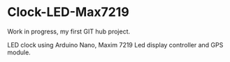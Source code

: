 # Clock-LED-Max7219
Work in progress, my first GIT hub project.

LED clock using Arduino Nano, Maxim 7219 Led display controller and GPS module.
